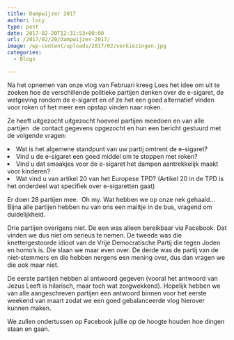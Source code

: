 ```yaml
---
title: Dampwijzer 2017
author: lucy
type: post
date: 2017-02-20T12:31:53+00:00
url: /2017/02/20/dampwijzer-2017/
image: /wp-content/uploads/2017/02/verkiezingen.jpg
categories:
  - Blogs

---
```

Na het opnemen van onze vlog van Februari kreeg Loes het idee om uit te zoeken hoe de verschillende politieke partijen denken over de e-sigaret, de wetgeving rondom de e-sigaret en of ze het een goed alternatief vinden voor roken of het meer een opstap vinden naar roken.

Ze heeft uitgezocht uitgezocht hoeveel partijen meedoen en van alle partijen  de contact gegevens opgezocht en hun een bericht gestuurd met de volgende vragen:

<li class="gmail_msg">
  Wat is het algemene standpunt van uw partij omtrent de e-sigaret?
</li>
<li class="gmail_msg">
  Vind u de e-sigaret een goed middel om te stoppen met roken?
</li>
<li class="gmail_msg">
  Vind u dat smaakjes voor de e-sigaret het dampen aantrekkelijk maakt voor kinderen?
</li>
<li class="gmail_msg">
  Wat vind u van artikel 20 van het Europese TPD? (Artikel 20 in de TPD is het onderdeel wat specifiek over e-sigaretten gaat)
</li>

Er doen 28 partijen mee.  Oh my. Wat hebben we op onze nek gehaald&#8230; Bijna alle partijen hebben nu van ons een mailtje in de bus, vragend om duidelijkheid.

Drie partijen overigens niet. De een was alleen bereikbaar via Facebook. Dat vinden we dus niet om serieus te nemen. De tweede was die knettergestoorde idioot van de Vrije Democratische Partij die tegen Joden en homo&#8217;s is. Die slaan we maar even over. De derde was de partij van de niet-stemmers en die hebben nergens een mening over, dus dan vragen we die ook maar niet.

De eerste partijen hebben al antwoord gegeven (vooral het antwoord van Jezus Leeft is hilarisch, maar toch wat zorgwekkend). Hopelijk hebben we van alle aangeschreven partijen een antwoord binnen voor het eerste weekend van maart zodat we een goed gebalanceerde vlog hierover kunnen maken.

We zullen ondertussen op Facebook jullie op de hoogte houden hoe dingen staan en gaan.